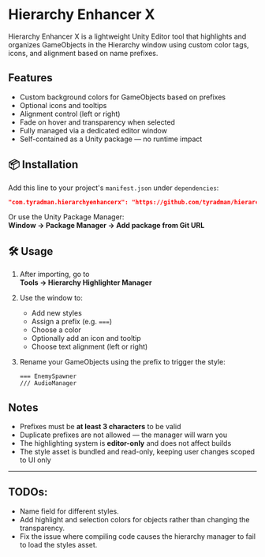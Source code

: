 # Hierarchy Enhancer X

Hierarchy Enhancer X is a lightweight Unity Editor tool that highlights and organizes GameObjects in the Hierarchy window using custom color tags, icons, and alignment based on name prefixes.

## Features

- Custom background colors for GameObjects based on prefixes  
- Optional icons and tooltips  
- Alignment control (left or right)  
- Fade on hover and transparency when selected  
- Fully managed via a dedicated editor window  
- Self-contained as a Unity package — no runtime impact

## 📦 Installation

Add this line to your project's `manifest.json` under `dependencies`:

```json
"com.tyradman.hierarchyenhancerx": "https://github.com/tyradman/hierarchyenhancerx.git"
```

Or use the Unity Package Manager:  
**Window → Package Manager → Add package from Git URL**

## 🛠️ Usage

1. After importing, go to  
   **Tools → Hierarchy Highlighter Manager**

2. Use the window to:
   - Add new styles
   - Assign a prefix (e.g. `===`)
   - Choose a color
   - Optionally add an icon and tooltip
   - Choose text alignment (left or right)

3. Rename your GameObjects using the prefix to trigger the style:
   ```
   === EnemySpawner
   /// AudioManager
   ```

## Notes

- Prefixes must be **at least 3 characters** to be valid  
- Duplicate prefixes are not allowed — the manager will warn you  
- The highlighting system is **editor-only** and does not affect builds  
- The style asset is bundled and read-only, keeping user changes scoped to UI only

---


## TODOs:
- Name field for different styles.
- Add highlight and selection colors for objects rather than changing the transparency.
- Fix the issue where compiling code causes the hierarchy manager to fail to load the styles asset.

